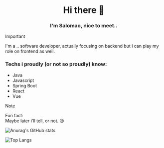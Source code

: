 <h1 align="center">Hi there 👋</h1>
<h3 align="center">I'm Salomao, nice to meet..</h3>

> [!IMPORTANT]
> I'm a .. software developer, actually focusing on backend but i can play my role on frontend as well.</p>

<h3>Techs i proudly (or not so proudly) know:</h3>

- Java
- Javascript
- Spring Boot
- React
- Vue


> [!NOTE]
> Fun fact:
> \
> Maybe later i'll tell, or not.  😉


![Anurag's GitHub stats](https://github-readme-stats.vercel.app/api?username=salomovs95&theme=aura&show_icons=true&bg_color=00000000)

![Top Langs](https://github-readme-stats.vercel.app/api/top-langs/?username=salomovs95&theme=aura&layout=compact)

